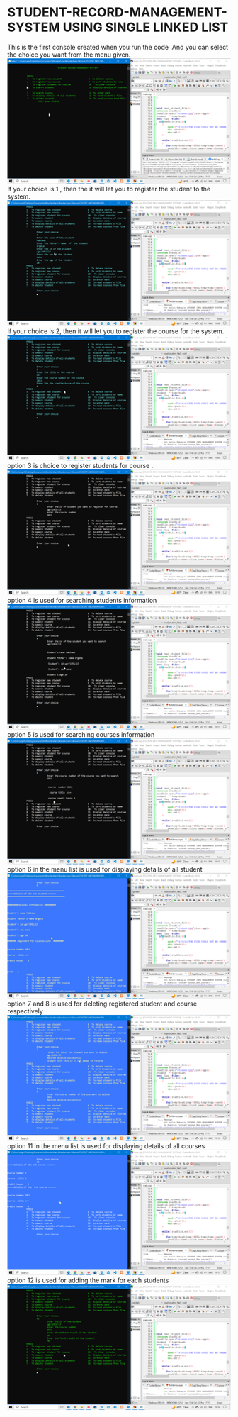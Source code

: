 # STUDENT-RECORD-MANAGEMENT-SYSTEM USING SINGLE LINKED LIST

This is the first console created when you run the code .And you can select the choice you want  from the menu given.
![first console](https://github.com/HabtamuArgeta/STUDENT-RECORD-MANAGEMENT-SYSTEM/blob/master/README%20-PHOTOS/2023-05-22%2010-05-04-66.png)
If your choice is 1 , then the it will let you to register the student to the system.
![first choice in menu](https://github.com/HabtamuArgeta/STUDENT-RECORD-MANAGEMENT-SYSTEM/blob/master/README%20-PHOTOS/2023-05-22%2010-08-44-34.png)
If your choice is 2, then it will let you to register the course  for the system.
![second choice in menu](https://github.com/HabtamuArgeta/STUDENT-RECORD-MANAGEMENT-SYSTEM/blob/master/README%20-PHOTOS/2023-05-22%2010-09-37-50.png)
option 3 is choice to register students for course .
![third choice in menu](https://github.com/HabtamuArgeta/STUDENT-RECORD-MANAGEMENT-SYSTEM/blob/master/README%20-PHOTOS/2023-05-22%2010-10-34-46.png)
option 4 is used for searching  students information 
![fourth option in menu](https://github.com/HabtamuArgeta/STUDENT-RECORD-MANAGEMENT-SYSTEM/blob/master/README%20-PHOTOS/2023-05-22%2010-11-26-44.png)
option 5 is used for searching  courses information
![fourth oprion in menu](https://github.com/HabtamuArgeta/STUDENT-RECORD-MANAGEMENT-SYSTEM/blob/master/README%20-PHOTOS/2023-05-22%2010-12-00-04.png)
option 6 in the menu list is used for displaying details of all student 
![optin six in menu](https://github.com/HabtamuArgeta/STUDENT-RECORD-MANAGEMENT-SYSTEM/blob/master/README%20-PHOTOS/2023-05-22%2010-15-19-87.png)
option 7 and 8 is used for  deleting registered student and course respectively 
![optin seven in menu](https://github.com/HabtamuArgeta/STUDENT-RECORD-MANAGEMENT-SYSTEM/blob/master/README%20-PHOTOS/2023-05-22%2010-16-16-31.png)
option 11 in the menu list is used for displaying details of all courses 
![optin eleven in menu](https://github.com/HabtamuArgeta/STUDENT-RECORD-MANAGEMENT-SYSTEM/blob/master/README%20-PHOTOS/2023-05-22%2010-13-18-70.png)
option 12  is used for adding the mark for each students  
![optin twelve in menu](https://github.com/HabtamuArgeta/STUDENT-RECORD-MANAGEMENT-SYSTEM/blob/master/README%20-PHOTOS/2023-05-22%2010-14-19-42.png)
